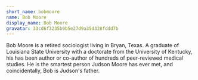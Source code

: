 ```yaml
---
short_name: bobmoore
name: Bob Moore
display_name: Bob Moore
gravatar: 33cd6f3235b9b5e27d9a35d328fddd7b
---
```

Bob Moore is a retired sociologist living in Bryan, Texas. A graduate of Louisiana State University with a doctorate from the University of Kentucky, his has been author or co-author of hundreds of peer-reviewed medical studies. He is the smartest person Judson Moore has ever met, and coincidentally, Bob is Judson's father.

